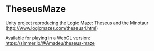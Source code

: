 # TheseusMaze
Unity project reproducing the Logic Maze: Theseus and the Minotaur (http://www.logicmazes.com/theseus4.html)

Available for playing in a WebGL version: https://simmer.io/@Amadeu/theseus-maze
